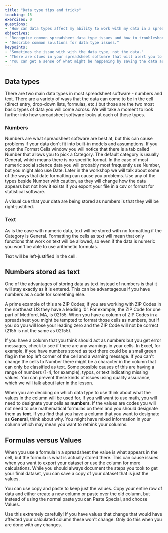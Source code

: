 ```yaml
---
title: "Data type tips and tricks"
teaching: 15
exercises: 0
questions:
- "How can data types affect my ability to work with my data in a spreadsheet?"
objectives:
- "Recognize common spreadsheet data type issues and how to troubleshoot them."
- "Describe common solutions for data type issues."
keypoints:
- "Sometimes the issue with with the data type, not the data."
- "There are clues in your spreadsheet software that will alert you to possible issues."
- "You can get a sense of what might be happening by saving the data as a csv and looking at the text file."
---
```


## Data types  

There are two main data types in most spreadsheet software - numbers and text. There are a variety of ways that the data can come to be in the cell (direct entry, drop-down lists, formulas, etc.) but those are the two most basic types of data you will come across. We will take a moment to look further into how spreadsheet software looks at each of these types.  

### Numbers  

 Numbers are what spreadsheet software are best at, but this can cause problems if your data don't fit into built-in models and assumptions. If you open the Format Cells window you will notice that there is a tab called Number that allows you to pick a Category. The default category is usually General, which means there is no specific format. In the case of most numeric social science data you will probably most frequently use Number, but you might also use Date. Later in the workshop we will talk about some of the ways that date formatting can cause you problems. Use any of the types beside Number with caution, as they will change how the data appears but not how it exists if you export your file in a csv or format for statistical software.   

A visual cue that your data are being stored as numbers is that they will be right-justified.  

### Text  

As is the case with numeric data, text will be stored with no formatting if the Category is General. Formatting the cells as text will mean that only functions that work on text will be allowed, so even if the data is numeric you won't be able to use arithmetic formulas.   

Text will be left-justified in the cell.  

## Numbers stored as text  

One of the advantages of storing data as text instead of numbers is that it will stay exactly as it is entered. This can be advantageous if you have numbers as a code for something else.   

A prime example of this are ZIP Codes; if you are working with ZIP Codes in the northeast US they have a leading '0'. For example, the ZIP Code for one part of Medford, MA, is 02155. When you have a column of ZIP Codes in a spreadsheet you might be tempted to format those cells as numbers, but if you do you will lose your leading zero and the ZIP Code will not be correct (2155 is not the same as 02155).   

If you have a column that you think should act as numbers but you get error messages, check to see if there are any warnings in your cells. In Excel, for example, if you have numbers stored as text there could be a small green flag in the top left corner of the cell and a warning message. If you can't change the cells to Number there might be a character in the column that can only be classified as text. Some possible causes of this are having a range of numbers (1-4, for example), typos, or text indicating missing values. You can prevent these kinds of issues using quality assurance, which we will talk about later in the lesson.  

When you are deciding on which data type to use think about what the values in the column will be used for. If you will want to use math, you will need to designate your cells as **numbers**. If the values are codes you will not need to use mathematical formulas on them and you should designate them as **text**. If you find that you have a column that you want to designate as **General**, think about why. You might have mixed information in your column which may mean you want to rethink your columns.    

## Formulas versus Values  

When you use a formula in a spreadsheet the value is what appears in the cell, but the formula is what is actually stored there. This can cause issues when you want to export your dataset or use the column for more calculations. While you should always document the steps you took to get your final dataset, you can save a copy of your dataset that is just the values.   

You can use copy and paste to keep just the values. Copy your entire row of data and either create a new column or paste over the old column, but instead of using the normal paste you can Paste Special, and choose Values.   

Use this extremely carefully! If you have values that change that would have affected your calculated column these won't change. Only do this when you are done with any changes.  

 






